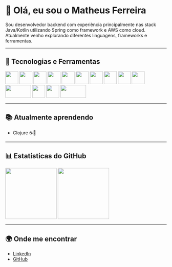 
# 👋 Olá, eu sou o Matheus Ferreira  

Sou desenvolvedor backend com experiência principalmente nas stack Java/Kotlin utilizando Spring como framework e AWS como cloud.  
Atualmente venho explorando diferentes linguagens, frameworks e ferramentas.  

---

## 🚀 Tecnologias e Ferramentas  

<p align="left">
  <img src="https://cdn.jsdelivr.net/gh/devicons/devicon/icons/java/java-original.svg" width="40" height="40" />
  <img src="https://cdn.jsdelivr.net/gh/devicons/devicon/icons/kotlin/kotlin-original.svg" width="40" height="40" />
  <img src="https://cdn.jsdelivr.net/gh/devicons/devicon/icons/spring/spring-original.svg" width="40" height="40" />
  <img src="https://cdn.jsdelivr.net/gh/devicons/devicon/icons/docker/docker-original.svg" width="40" height="40" />
  <img src="https://cdn.jsdelivr.net/gh/devicons/devicon/icons/kubernetes/kubernetes-plain.svg" width="40" height="40" />
  <img src="https://cdn.jsdelivr.net/gh/devicons/devicon/icons/amazonwebservices/amazonwebservices-original.svg" width="40" height="40" />
  <img src="https://cdn.jsdelivr.net/gh/devicons/devicon/icons/python/python-original.svg" width="40" height="40" />
  <img src="https://cdn.jsdelivr.net/gh/devicons/devicon/icons/go/go-original.svg" width="40" height="40" />
  <img src="https://cdn.jsdelivr.net/gh/devicons/devicon/icons/mysql/mysql-original.svg" width="40" height="40" />
  <img src="https://cdn.jsdelivr.net/gh/devicons/devicon/icons/redis/redis-original.svg" width="40" height="40" />
  <img src="https://upload.wikimedia.org/wikipedia/en/8/8c/Splunk_logo.svg" width="80" height="40" />
  <img src="https://cdn.jsdelivr.net/gh/devicons/devicon/icons/prometheus/prometheus-original.svg" width="40" height="40" />
  <img src="https://cdn.jsdelivr.net/gh/devicons/devicon/icons/grafana/grafana-original.svg" width="40" height="40" />
  <img src="https://upload.wikimedia.org/wikipedia/en/1/11/Datadog_logo.png" width="80" height="40" />
</p>

---

## 📚 Atualmente aprendendo  
- Clojure ☕🌿  

---

## 📊 Estatísticas do GitHub  

<p align="left">
  <img height="160em" src="https://github-readme-stats.vercel.app/api?username=matheus-ferreira&show_icons=true&theme=dracula" />
  <img height="160em" src="https://github-readme-stats.vercel.app/api/top-langs/?username=matheus-ferreira&layout=compact&theme=dracula" />
</p>  

---

## 🌍 Onde me encontrar  
- [LinkedIn](https://www.linkedin.com/in/matheus-f-70b1981a6/)  
- [GitHub](https://github.com/matheusfdsilva)  
